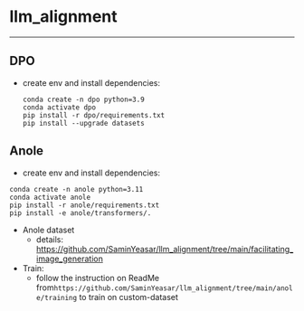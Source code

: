 # llm_alignment
---
## DPO
* create env and install dependencies:
    ```
    conda create -n dpo python=3.9
    conda activate dpo
    pip install -r dpo/requirements.txt
    pip install --upgrade datasets
    ```

## Anole
* create env and install dependencies:
```
conda create -n anole python=3.11
conda activate anole
pip install -r anole/requirements.txt
pip install -e anole/transformers/.
```
* Anole dataset
    * details: https://github.com/SaminYeasar/llm_alignment/tree/main/facilitating_image_generation
* Train: 
    * follow the instruction on ReadMe from`https://github.com/SaminYeasar/llm_alignment/tree/main/anole/training` to train on custom-dataset